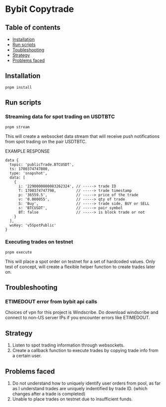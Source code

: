 # Bybit Copytrade

## Table of contents

- [Installation](#installation)
- [Run scripts](#run-scripts)
- [Toubleshooting](#troubleshooting)
- [Strategy](#strategy)
- [Problems faced](#problems-faced)

## Installation

```
pnpm install
```

## Run scripts

### Streaming data for spot trading on USDTBTC

```
pnpm stream
```

This will create a websocket data stream that will receive push notifications from spot trading on the pair USDTBTC.

EXAMPLE RESPONSE

```
data {
  topic: 'publicTrade.BTCUSDT',
  ts: 1700374747800,
  type: 'snapshot',
  data: [
    {
      i: '2290000000083262324', // -----> trade ID
      T: 1700374747798,         // -----> trade timestamp
      p: '36559.5',             // -----> price of the trade
      v: '0.000055',            // -----> qty of trade
      S: 'Buy',                 // -----> trade side, BUY or SELL
      s: 'BTCUSDT',             // -----> pair symbol
      BT: false                 // -----> is block trade or not
    }
  ],
  wsKey: 'v5SpotPublic'
}
```

### Executing trades on testnet

```
pnpm execute
```

This will place a spot order on testnet for a set of hardcoded values. Only test of concept, will create a flexible helper function to create trades later on.

## Troubleshooting

### ETIMEDOUT error from bybit api calls

Choices of vpn for this project is Windscribe. Do download windscribe and connect to non-US server IPs if you encounter errors like ETIMEDOUT.

## Strategy

1. Listen to spot trading information through websockets.
2. Create a callback function to execute trades by copying trade info from a certain user.

## Problems faced

1. Do not understand how to uniquely identify user orders from pool, as far as I understand trades are uniquely indentified by trade ID. (which changes after a trade is completed)
2. Unable to place trades on testnet due to insufficient funds.
